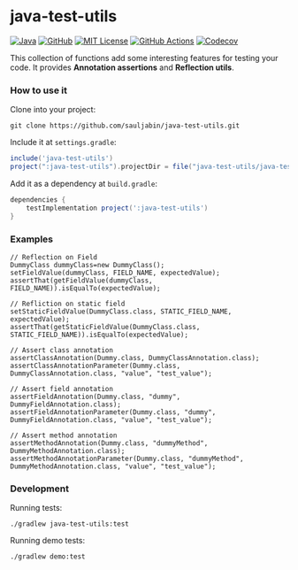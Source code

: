 # java-test-utils

<a href="https://sdkman.io/jdks"><img alt="Java" src="https://img.shields.io/badge/-java-orange?logo=java&logoColor=white"></a>
<a href="https://github.com/sauljabin/java-test-utils"><img alt="GitHub" src="https://badges.pufler.dev/updated/sauljabin/java-test-utils?label=updated"></a>
<a href="https://github.com/sauljabin/java-test-utils/blob/main/LICENSE"><img alt="MIT License" src="https://img.shields.io/github/license/sauljabin/java-test-utils"></a>
<a href="https://github.com/sauljabin/java-test-utils/actions"><img alt="GitHub Actions" src="https://img.shields.io/github/checks-status/sauljabin/java-test-utils/main?label=tests"></a>
<a href="https://app.codecov.io/gh/sauljabin/java-test-utils"><img alt="Codecov" src="https://img.shields.io/codecov/c/github/sauljabin/java-test-utils"></a>

This collection of functions add some interesting features for testing your code. It provides **Annotation assertions**
and **Reflection utils**.

### How to use it

Clone into your project:

```shell
git clone https://github.com/sauljabin/java-test-utils.git
```

Include it at `settings.gradle`:

```groovy
include('java-test-utils')
project(":java-test-utils").projectDir = file("java-test-utils/java-test-utils")
```

Add it as a dependency at `build.gradle`:

```groovy
dependencies {
    testImplementation project(':java-test-utils')
}
```

### Examples

```
// Reflection on Field
DummyClass dummyClass=new DummyClass();
setFieldValue(dummyClass, FIELD_NAME, expectedValue);
assertThat(getFieldValue(dummyClass, FIELD_NAME)).isEqualTo(expectedValue);

// Refliction on static field
setStaticFieldValue(DummyClass.class, STATIC_FIELD_NAME, expectedValue);
assertThat(getStaticFieldValue(DummyClass.class, STATIC_FIELD_NAME)).isEqualTo(expectedValue);

// Assert class annotation
assertClassAnnotation(Dummy.class, DummyClassAnnotation.class);
assertClassAnnotationParameter(Dummy.class, DummyClassAnnotation.class, "value", "test_value");

// Assert field annotation
assertFieldAnnotation(Dummy.class, "dummy", DummyFieldAnnotation.class);
assertFieldAnnotationParameter(Dummy.class, "dummy", DummyFieldAnnotation.class, "value", "test_value");

// Assert method annotation
assertMethodAnnotation(Dummy.class, "dummyMethod", DummyMethodAnnotation.class);
assertMethodAnnotationParameter(Dummy.class, "dummyMethod", DummyMethodAnnotation.class, "value", "test_value");
```

### Development

Running tests:

```shell
./gradlew java-test-utils:test
```

Running demo tests:

```shell
./gradlew demo:test
```
